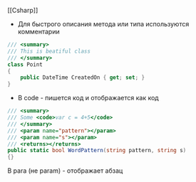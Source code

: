[[Csharp]]

- Для быстрого описания метода или типа используются комментарии
```cs
/// <summary>
/// This is beatiful class
/// </summary>
class Point
{
	public DateTime CreatedOn { get; set; }
}
```
- В code - пишется код и отображается как код
```cs
/// <summary>
/// Some <code>var c = 4+5</code>
/// </summary>
/// <param name="pattern"></param>
/// <param name="s"></param>
/// <returns></returns>
public static bool WordPattern(string pattern, string s)
{}
```
В para (не param) - отображает абзац